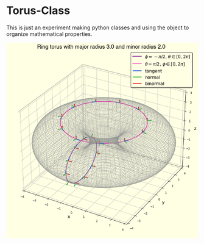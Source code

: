 # Torus-Class

This is just an experiment making python classes and using the object to organize mathematical properties. 

![alt text](torus.png "Title")
